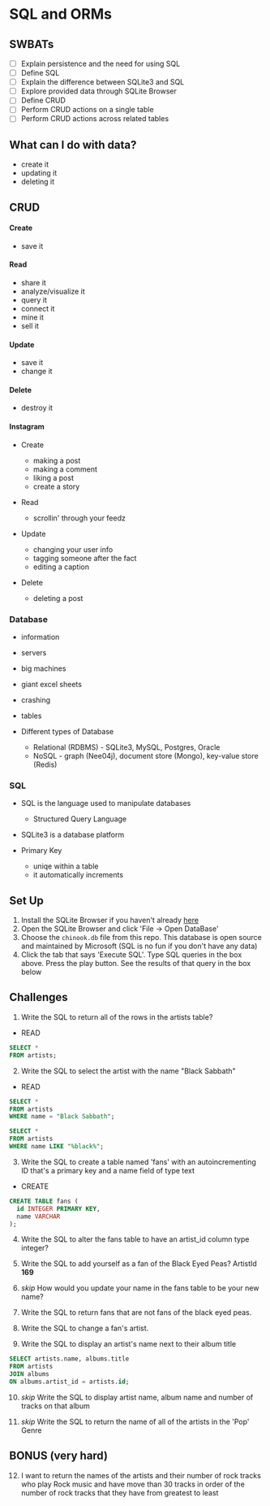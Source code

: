# SQL and ORMs

## SWBATs

*  [ ] Explain persistence and the need for using SQL
*  [ ] Define SQL
*  [ ] Explain the difference between SQLite3 and SQL
*  [ ] Explore provided data through SQLite Browser
*  [ ] Define CRUD
*  [ ] Perform CRUD actions on a single table
*  [ ] Perform CRUD actions across related tables

## What can I do with data?
* create it
* updating it
* deleting it


## CRUD

#### Create
* save it

#### Read
* share it
* analyze/visualize it
* query it
* connect it
* mine it
* sell it

#### Update
* save it
* change it

#### Delete
* destroy it

#### Instagram
* Create
  * making a post
  * making a comment
  * liking a post
  * create a story

* Read
  * scrollin' through your feedz

* Update
  * changing your user info
  * tagging someone after the fact
  * editing a caption

* Delete
  * deleting a post


### Database
* information
* servers
* big machines
* giant excel sheets
* crashing
* tables

* Different types of Database
  - Relational (RDBMS) - SQLite3, MySQL, Postgres, Oracle
  - NoSQL - graph (Nee04j), document store (Mongo), key-value store (Redis)

### SQL
* SQL is the language used to manipulate databases
  * Structured Query Language
  
* SQLite3 is a database platform

* Primary Key
  * uniqe within a table
  * it automatically increments

## Set Up 

1. Install the SQLite Browser if you haven't already [here](http://sqlitebrowser.org/)
2. Open the SQLite Browser and click 'File -> Open DataBase'
3. Choose the `chinook.db` file from this repo. This database is open source and maintained by Microsoft (SQL is no fun if you don't have any data)
4. Click the tab that says 'Execute SQL'. Type SQL queries in the box above. Press the play button. See the results of that query in the box below

## Challenges

1. Write the SQL to return all of the rows in the artists table?
* READ
```sql
SELECT *
FROM artists;
```

2. Write the SQL to select the artist with the name "Black Sabbath"
* READ
```sql
SELECT *
FROM artists
WHERE name = "Black Sabbath";
```

```sql
SELECT *
FROM artists
WHERE name LIKE "%black%";
```

3. Write the SQL to create a table named 'fans' with an autoincrementing ID that's a primary key and a name field of type text
* CREATE
```sql
CREATE TABLE fans (
  id INTEGER PRIMARY KEY,
  name VARCHAR
);

```

4. Write the SQL to alter the fans table to have an artist_id column type integer?



5. Write the SQL to add yourself as a fan of the Black Eyed Peas? ArtistId **169**



6. _skip_ How would you update your name in the fans table to be your new name?



7. Write the SQL to return fans that are not fans of the black eyed peas.



8. Write the SQL to change a fan's artist.



9. Write the SQL to display an artist's name next to their album title

```sql
SELECT artists.name, albums.title
FROM artists
JOIN albums
ON albums.artist_id = artists.id;
```


10. _skip_ Write the SQL to display artist name, album name and number of tracks on that album


11. _skip_ Write the SQL to return the name of all of the artists in the 'Pop' Genre



## BONUS (very hard)

12. I want to return the names of the artists and their number of rock tracks
    who play Rock music
    and have move than 30 tracks
    in order of the number of rock tracks that they have
    from greatest to least

